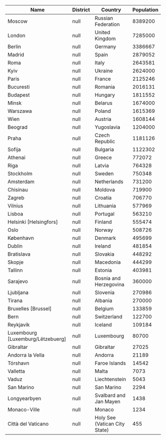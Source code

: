 | Name| District | Country | Population | 
| --- | --- | --- | --- |
| Moscow | null | Russian Federation | 8389200 |
| London | null | United Kingdom | 7285000 |
| Berlin | null | Germany | 3386667 |
| Madrid | null | Spain | 2879052 |
| Roma | null | Italy | 2643581 |
| Kyiv | null | Ukraine | 2624000 |
| Paris | null | France | 2125246 |
| Bucuresti | null | Romania | 2016131 |
| Budapest | null | Hungary | 1811552 |
| Minsk | null | Belarus | 1674000 |
| Warszawa | null | Poland | 1615369 |
| Wien | null | Austria | 1608144 |
| Beograd | null | Yugoslavia | 1204000 |
| Praha | null | Czech Republic | 1181126 |
| Sofija | null | Bulgaria | 1122302 |
| Athenai | null | Greece | 772072 |
| Riga | null | Latvia | 764328 |
| Stockholm | null | Sweden | 750348 |
| Amsterdam | null | Netherlands | 731200 |
| Chisinau | null | Moldova | 719900 |
| Zagreb | null | Croatia | 706770 |
| Vilnius | null | Lithuania | 577969 |
| Lisboa | null | Portugal | 563210 |
| Helsinki [Helsingfors] | null | Finland | 555474 |
| Oslo | null | Norway | 508726 |
| København | null | Denmark | 495699 |
| Dublin | null | Ireland | 481854 |
| Bratislava | null | Slovakia | 448292 |
| Skopje | null | Macedonia | 444299 |
| Tallinn | null | Estonia | 403981 |
| Sarajevo | null | Bosnia and Herzegovina | 360000 |
| Ljubljana | null | Slovenia | 270986 |
| Tirana | null | Albania | 270000 |
| Bruxelles [Brussel] | null | Belgium | 133859 |
| Bern | null | Switzerland | 122700 |
| Reykjavík | null | Iceland | 109184 |
| Luxembourg [Luxemburg/Lëtzebuerg] | null | Luxembourg | 80700 |
| Gibraltar | null | Gibraltar | 27025 |
| Andorra la Vella | null | Andorra | 21189 |
| Tórshavn | null | Faroe Islands | 14542 |
| Valletta | null | Malta | 7073 |
| Vaduz | null | Liechtenstein | 5043 |
| San Marino | null | San Marino | 2294 |
| Longyearbyen | null | Svalbard and Jan Mayen | 1438 |
| Monaco-Ville | null | Monaco | 1234 |
| Città del Vaticano | null | Holy See (Vatican City State) | 455 |
